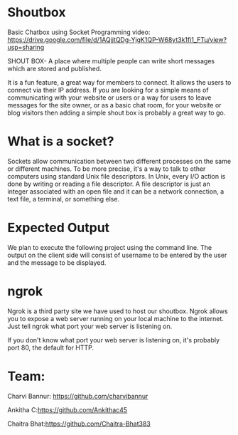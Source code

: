 # Shoutbox
 Basic Chatbox using Socket Programming
 video: https://drive.google.com/file/d/1AQjjtQDg-YjgK1QP-W68yt3k1fi1_FTu/view?usp=sharing
 
SHOUT BOX- A place where multiple people can write short messages which are stored and published.

It is a fun feature, a great way for members to connect. It allows the users to connect via their IP address. If you are looking for a simple means of communicating with your website or users or a way for users to leave messages for the site owner, or as a basic chat room, for your website or blog visitors then adding a simple shout box is probably a great way to go.

# What is a socket?
Sockets allow communication between two different processes on the same or different machines. To be more precise, it's a way to talk to other computers using standard Unix file descriptors. In Unix, every I/O action is done by writing or reading a file descriptor. A file descriptor is just an integer associated with an open file and it can be a network connection, a text file, a terminal, or something else.

# Expected Output
We plan to execute the following project using the command line. The output on the client side will consist of username to be entered by the user and the message to be displayed.

# ngrok

Ngrok is a third party site we have used to host our shoutbox. Ngrok allows you to expose a web server running on your local machine to the internet. Just tell ngrok what port your web server is listening on.

If you don't know what port your web server is listening on, it's probably port 80, the default for HTTP.

# Team:
Charvi Bannur: https://github.com/charvibannur

Ankitha C:https://github.com/Ankithac45

Chaitra Bhat:https://github.com/Chaitra-Bhat383
